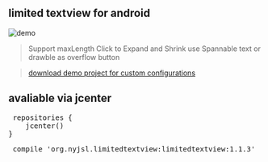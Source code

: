 
## limited textview for android  ##

![demo](demo.gif)

> Support maxLength Click to Expand and Shrink
use Spannable text or drawble as overflow button 

> [download demo project for custom configurations](https://github.com/nyjsl/LimitedTextView.git)

## avaliable via jcenter ##

<pre>
 repositories {
    jcenter()
}
</pre>
<pre>
 compile 'org.nyjsl.limitedtextview:limitedtextview:1.1.3'
</pre>
